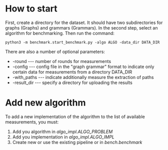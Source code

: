 # How to start
First, create a directory for the dataset. It should have two subdirectories for graphs (Graphs) and grammars (Grammars). In the second step, select an algorithm for benchmarking. Then run the command: 
```
python3 -m benchmark.start_benchmark.py -algo ALGO -data_dir DATA_DIR
```
There are also a number of optional parameters:
+ -round --- number of rounds for measurements
+ -config --- config file in the "graph grammar" format to indicate only certain data for measurements from a directory DATA_DIR
+ -with_paths --- indicate additionally measure the extraction of paths
+ -result_dir --- specify a directory for uploading the results

# Add new algorithm
To add a new implementation of the algorithm to the list of available measurements, you must:
1. Add you algorithm in *algo_impl.ALGO_PROBLEM*
2. Add you implementation in *algo_impl.ALGO_IMPL*
3. Create new or use the existing pipeline or  in *bench.benchmark* 